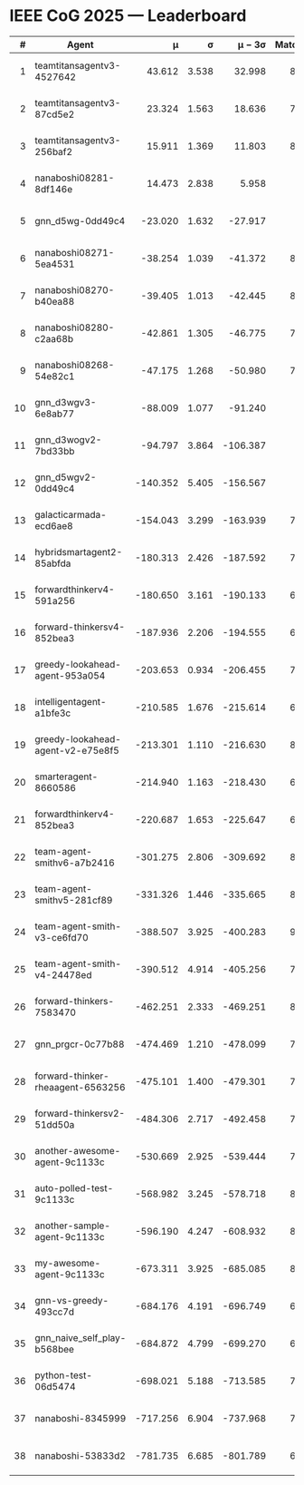 # IEEE CoG 2025 — Leaderboard

| # | Agent | μ | σ | μ − 3σ | Matches | Updated |
|---:|---|---:|---:|---:|---:|---|
| 1 | teamtitansagentv3-4527642 | 43.612 | 3.538 | 32.998 | 8416 | 2025-08-30 19:53 |
| 2 | teamtitansagentv3-87cd5e2 | 23.324 | 1.563 | 18.636 | 7678 | 2025-08-30 19:53 |
| 3 | teamtitansagentv3-256baf2 | 15.911 | 1.369 | 11.803 | 8134 | 2025-08-30 19:53 |
| 4 | nanaboshi08281-8df146e | 14.473 | 2.838 | 5.958 | 356 | 2025-08-30 19:53 |
| 5 | gnn_d5wg-0dd49c4 | -23.020 | 1.632 | -27.917 | 180 | 2025-08-30 19:53 |
| 6 | nanaboshi08271-5ea4531 | -38.254 | 1.039 | -41.372 | 8318 | 2025-08-30 19:53 |
| 7 | nanaboshi08270-b40ea88 | -39.405 | 1.013 | -42.445 | 8360 | 2025-08-30 19:53 |
| 8 | nanaboshi08280-c2aa68b | -42.861 | 1.305 | -46.775 | 7718 | 2025-08-30 19:53 |
| 9 | nanaboshi08268-54e82c1 | -47.175 | 1.268 | -50.980 | 7940 | 2025-08-30 19:53 |
| 10 | gnn_d3wgv3-6e8ab77 | -88.009 | 1.077 | -91.240 | 238 | 2025-08-30 19:53 |
| 11 | gnn_d3wogv2-7bd33bb | -94.797 | 3.864 | -106.387 | 350 | 2025-08-30 19:53 |
| 12 | gnn_d5wgv2-0dd49c4 | -140.352 | 5.405 | -156.567 | 286 | 2025-08-30 19:53 |
| 13 | galacticarmada-ecd6ae8 | -154.043 | 3.299 | -163.939 | 7720 | 2025-08-30 19:53 |
| 14 | hybridsmartagent2-85abfda | -180.313 | 2.426 | -187.592 | 7053 | 2025-08-30 19:53 |
| 15 | forwardthinkerv4-591a256 | -180.650 | 3.161 | -190.133 | 6833 | 2025-08-30 19:53 |
| 16 | forward-thinkersv4-852bea3 | -187.936 | 2.206 | -194.555 | 6525 | 2025-08-30 19:53 |
| 17 | greedy-lookahead-agent-953a054 | -203.653 | 0.934 | -206.455 | 7364 | 2025-08-30 19:53 |
| 18 | intelligentagent-a1bfe3c | -210.585 | 1.676 | -215.614 | 6844 | 2025-08-30 19:53 |
| 19 | greedy-lookahead-agent-v2-e75e8f5 | -213.301 | 1.110 | -216.630 | 8176 | 2025-08-30 19:53 |
| 20 | smarteragent-8660586 | -214.940 | 1.163 | -218.430 | 6547 | 2025-08-30 19:53 |
| 21 | forwardthinkerv4-852bea3 | -220.687 | 1.653 | -225.647 | 6714 | 2025-08-30 19:53 |
| 22 | team-agent-smithv6-a7b2416 | -301.275 | 2.806 | -309.692 | 8320 | 2025-08-30 19:53 |
| 23 | team-agent-smithv5-281cf89 | -331.326 | 1.446 | -335.665 | 8580 | 2025-08-30 19:53 |
| 24 | team-agent-smith-v3-ce6fd70 | -388.507 | 3.925 | -400.283 | 9178 | 2025-08-30 19:53 |
| 25 | team-agent-smith-v4-24478ed | -390.512 | 4.914 | -405.256 | 7758 | 2025-08-30 19:53 |
| 26 | forward-thinkers-7583470 | -462.251 | 2.333 | -469.251 | 8000 | 2025-08-30 19:53 |
| 27 | gnn_prgcr-0c77b88 | -474.469 | 1.210 | -478.099 | 7550 | 2025-08-30 19:53 |
| 28 | forward-thinker-rheaagent-6563256 | -475.101 | 1.400 | -479.301 | 7182 | 2025-08-30 19:53 |
| 29 | forward-thinkersv2-51dd50a | -484.306 | 2.717 | -492.458 | 7370 | 2025-08-30 19:53 |
| 30 | another-awesome-agent-9c1133c | -530.669 | 2.925 | -539.444 | 7720 | 2025-08-30 19:53 |
| 31 | auto-polled-test-9c1133c | -568.982 | 3.245 | -578.718 | 8120 | 2025-08-30 19:53 |
| 32 | another-sample-agent-9c1133c | -596.190 | 4.247 | -608.932 | 8400 | 2025-08-30 19:53 |
| 33 | my-awesome-agent-9c1133c | -673.311 | 3.925 | -685.085 | 8000 | 2025-08-30 19:53 |
| 34 | gnn-vs-greedy-493cc7d | -684.176 | 4.191 | -696.749 | 6940 | 2025-08-30 19:53 |
| 35 | gnn_naive_self_play-b568bee | -684.872 | 4.799 | -699.270 | 6700 | 2025-08-30 19:53 |
| 36 | python-test-06d5474 | -698.021 | 5.188 | -713.585 | 7000 | 2025-08-30 19:53 |
| 37 | nanaboshi-8345999 | -717.256 | 6.904 | -737.968 | 7110 | 2025-08-30 19:53 |
| 38 | nanaboshi-53833d2 | -781.735 | 6.685 | -801.789 | 6120 | 2025-08-30 19:53 |
